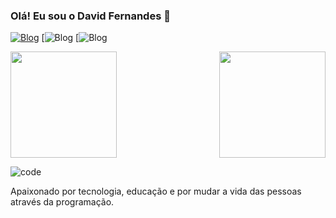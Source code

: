 ### Olá! Eu sou o David Fernandes 👋


 [![Blog](https://img.shields.io/badge/LinkedIn-0077B5?style=for-the-badge&logo=linkedin&logoColor=white)](https://www.linkedin.com/in/david-fernandes-353972254/)
[![Blog](https://img.shields.io/badge/Instagram-E4405F?style=for-the-badge&logo=instagram&logoColor=white)
[![Blog](https://img.shields.io/badge/Gmail-D14836?style=for-the-badge&logo=gmail&logoColor=white)

  <img align="right" height="170em" src="https://github-readme-stats.vercel.app/api/top-langs/?username=David3679&layout=compact&langs_count=16&theme=merko"/>
  <img  height="170em" src="https://github-readme-stats.vercel.app/api?username=David3679&show_icons=true&theme=merko&include_all_commits=true&count_private=true"/>
  
  
   ![code](https://user-images.githubusercontent.com/126813373/233823463-c1be69e0-1fde-492c-9f04-cf32ddb7ad29.gif)
   
   Apaixonado por tecnologia, educação e por mudar a vida das pessoas através da programação.
  
